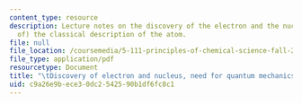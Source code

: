 ```yaml
---
content_type: resource
description: Lecture notes on the discovery of the electron and the nucleus, and (failure
  of) the classical description of the atom.
file: null
file_location: /coursemedia/5-111-principles-of-chemical-science-fall-2008/c9a26e9bece30dc2542590b1df6fc8c1_lecnotes02.pdf
file_type: application/pdf
resourcetype: Document
title: "\tDiscovery of electron and nucleus, need for quantum mechanics"
uid: c9a26e9b-ece3-0dc2-5425-90b1df6fc8c1
---
```

